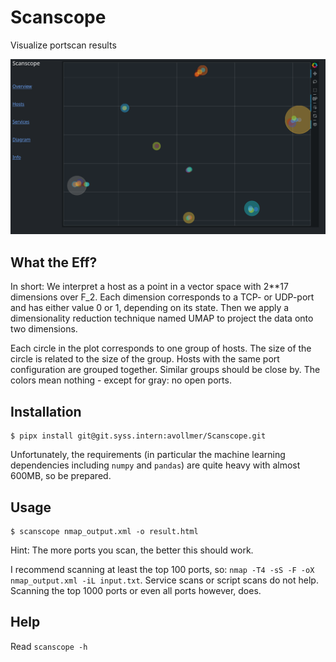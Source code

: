 Scanscope
=========

Visualize portscan results

![Screenshot](docs/screenshot.png)

What the Eff?
-----------

In short: We interpret a host as a point in a vector space with 2\*\*17
dimensions over F_2.  Each dimension corresponds to a TCP- or UDP-port and has
either value 0 or 1, depending on its state. Then we apply a dimensionality
reduction technique named UMAP to project the data onto two dimensions.

Each circle in the plot corresponds to one group of hosts. The size of the
circle is related to the size of the group. Hosts with the same port
configuration are grouped together. Similar groups should be close by. The
colors mean nothing - except for gray: no open ports.

Installation
------------

```
$ pipx install git@git.syss.intern:avollmer/Scanscope.git
```

Unfortunately, the requirements (in particular the machine learning
dependencies including `numpy` and `pandas`) are quite heavy with almost 600MB, so be prepared.

Usage
-----

```
$ scanscope nmap_output.xml -o result.html
```

Hint: The more ports you scan, the better this should work.

I recommend scanning at least the top 100 ports, so: `nmap -T4 -sS -F -oX
nmap_output.xml -iL input.txt`. Service scans or script scans do not help.
Scanning the top 1000 ports or even all ports however, does.

Help
----

Read `scanscope -h`
